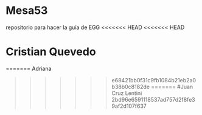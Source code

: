 # Mesa53
repositorio para hacer la guía de EGG
<<<<<<< HEAD
<<<<<<< HEAD
# Cristian Quevedo
=======
Adriana
>>>>>>> e68421bb0f31c9fb1084b21eb2a0b38b0c8182de
=======
#Juan Cruz Lentini
>>>>>>> 2bd96e6591118537ad757d2f8fe39af2d107f637

